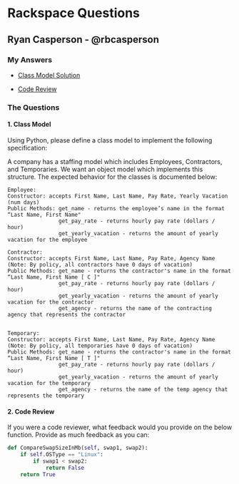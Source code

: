 # Rackspace Questions

## Ryan Casperson - @rbcasperson

### My Answers

- [Class Model Solution](https://github.com/rbcasperson/rackspace-questions/tree/master/class-model)

- [Code Review](https://github.com/rbcasperson/rackspace-questions/tree/master/code-review)

### The Questions

#### 1. Class Model

Using Python, please define a class model to implement the following specification:  
 
A company has a staffing model which includes Employees, Contractors, and Temporaries.  We want an object model which implements this structure.  The expected behavior for the classes is documented below:

```
Employee:
Constructor: accepts First Name, Last Name, Pay Rate, Yearly Vacation (num days)
Public Methods: get_name - returns the employee’s name in the format “Last Name, First Name"
                get_pay_rate - returns hourly pay rate (dollars / hour)
                get_yearly_vacation - returns the amount of yearly vacation for the employee
 
Contractor:
Constructor: accepts First Name, Last Name, Pay Rate, Agency Name (Note: By policy, all contractors have 0 days of vacation)
Public Methods: get_name - returns the contractor's name in the format “Last Name, First Name [ C ]"
                get_pay_rate - returns hourly pay rate (dollars / hour)
                get_yearly_vacation - returns the amount of yearly vacation for the contractor
                get_agency - returns the name of the contracting agency that represents the contractor
 
 
Temporary:
Constructor: accepts First Name, Last Name, Pay Rate, Agency Name (Note: By policy, all temporaries have 0 days of vacation)
Public Methods: get_name - returns the contractor's name in the format “Last Name, First Name [ T ]"
                get_pay_rate - returns hourly pay rate (dollars / hour)
                get_yearly_vacation - returns the amount of yearly vacation for the temporary
                get_agency - returns the name of the temp agency that represents the temporary
```

#### 2. Code Review

If you were a code reviewer, what feedback would you provide on the below function.  Provide as much feedback as you can:
 
```py
def CompareSwapSizeInMb(self, swap1, swap2):
    if self.OSType == "Linux":
        if swap1 < swap2:
            return False
    return True
```